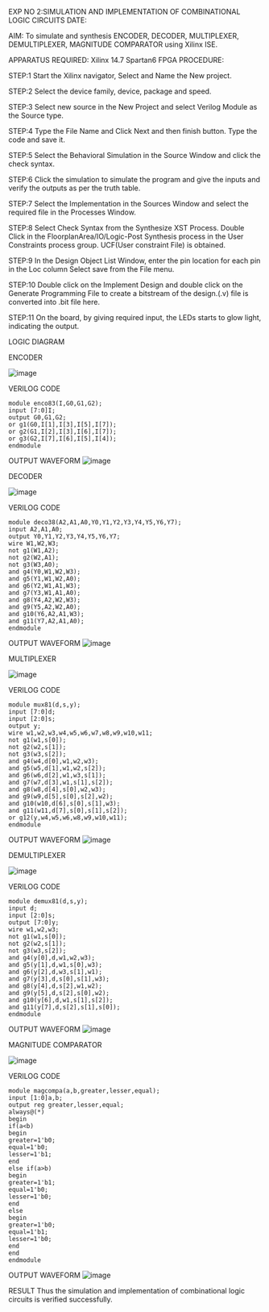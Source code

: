 EXP NO 2:SIMULATION AND IMPLEMENTATION OF  COMBINATIONAL LOGIC CIRCUITS
DATE:

AIM: 
      To simulate and synthesis ENCODER, DECODER, MULTIPLEXER, DEMULTIPLEXER, MAGNITUDE COMPARATOR using Xilinx ISE.

APPARATUS REQUIRED:
      Xilinx 14.7
      Spartan6 FPGA
PROCEDURE:

STEP:1  Start  the Xilinx navigator, Select and Name the New project.

STEP:2  Select the device family, device, package and speed.       

STEP:3  Select new source in the New Project and select Verilog Module as the Source type.                       

STEP:4  Type the File Name and Click Next and then finish button. Type the code and save it.

STEP:5  Select the Behavioral Simulation in the Source Window and click the check syntax.                       

STEP:6  Click the simulation to simulate the program and  give the inputs and verify the outputs as per the truth table.               

STEP:7  Select the Implementation in the Sources Window and select the required file in the Processes Window.

STEP:8  Select Check Syntax from the Synthesize  XST Process. Double Click in the  FloorplanArea/IO/Logic-Post Synthesis process in the User Constraints process group. UCF(User constraint File) is obtained. 

STEP:9  In the Design Object List Window, enter the pin location for each pin in the Loc column Select save from the File menu.

STEP:10 Double click on the Implement Design and double click on the Generate Programming File to create a bitstream of the design.(.v) file is converted into .bit file here.

STEP:11  On the board, by giving required input, the LEDs starts to glow light, indicating the output.

LOGIC DIAGRAM

ENCODER

![image](https://github.com/navaneethans/VLSI-LAB-EXP-2/assets/6987778/3cd1f95e-7531-4cad-9154-fdd397ac439e)

VERILOG CODE
```
module enco83(I,G0,G1,G2);
input [7:0]I;
output G0,G1,G2;
or g1(G0,I[1],I[3],I[5],I[7]);
or g2(G1,I[2],I[3],I[6],I[7]);
or g3(G2,I[7],I[6],I[5],I[4]);
endmodule
```

OUTPUT WAVEFORM
![image](https://github.com/Rishany2004/VLSI-LAB-EXP-2/assets/159290227/336142fa-04a1-4239-ae62-e27e89e23fe1)

DECODER

![image](https://github.com/navaneethans/VLSI-LAB-EXP-2/assets/6987778/45a5e6cf-bbe0-4fd5-ac84-e5ad4477483b)

VERILOG CODE
```
module deco38(A2,A1,A0,Y0,Y1,Y2,Y3,Y4,Y5,Y6,Y7);
input A2,A1,A0;
output Y0,Y1,Y2,Y3,Y4,Y5,Y6,Y7;
wire W1,W2,W3;
not g1(W1,A2);
not g2(W2,A1);
not g3(W3,A0);
and g4(Y0,W1,W2,W3);
and g5(Y1,W1,W2,A0);
and g6(Y2,W1,A1,W3);
and g7(Y3,W1,A1,A0);
and g8(Y4,A2,W2,W3);
and g9(Y5,A2,W2,A0);
and g10(Y6,A2,A1,W3);
and g11(Y7,A2,A1,A0);
endmodule
```

OUTPUT WAVEFORM
![image](https://github.com/Rishany2004/VLSI-LAB-EXP-2/assets/159290227/dfa5f090-b08d-443a-ab01-35dae3fc0a56)

 
MULTIPLEXER

![image](https://github.com/navaneethans/VLSI-LAB-EXP-2/assets/6987778/427f75b2-8e67-44b9-ac45-a66651787436)

VERILOG CODE
```
module mux81(d,s,y);
input [7:0]d;
input [2:0]s;
output y;
wire w1,w2,w3,w4,w5,w6,w7,w8,w9,w10,w11;
not g1(w1,s[0]);
not g2(w2,s[1]);
not g3(w3,s[2]);
and g4(w4,d[0],w1,w2,w3);
and g5(w5,d[1],w1,w2,s[2]);
and g6(w6,d[2],w1,w3,s[1]);
and g7(w7,d[3],w1,s[1],s[2]);
and g8(w8,d[4],s[0],w2,w3);
and g9(w9,d[5],s[0],s[2],w2);
and g10(w10,d[6],s[0],s[1],w3);
and g11(w11,d[7],s[0],s[1],s[2]);
or g12(y,w4,w5,w6,w8,w9,w10,w11);
endmodule
```

OUTPUT WAVEFORM
![image](https://github.com/Rishany2004/VLSI-LAB-EXP-2/assets/159290227/8c95934d-deaf-4511-974f-902c4b178182)

 
DEMULTIPLEXER

![image](https://github.com/navaneethans/VLSI-LAB-EXP-2/assets/6987778/1c45a7fc-08ac-4f76-87f2-c084e7150557)

VERILOG CODE
```
module demux81(d,s,y);
input d;
input [2:0]s;
output [7:0]y;
wire w1,w2,w3;
not g1(w1,s[0]);
not g2(w2,s[1]);
not g3(w3,s[2]);
and g4(y[0],d,w1,w2,w3);
and g5(y[1],d,w1,s[0],w3);
and g6(y[2],d,w3,s[1],w1);
and g7(y[3],d,s[0],s[1],w3);
and g8(y[4],d,s[2],w1,w2);
and g9(y[5],d,s[2],s[0],w2);
and g10(y[6],d,w1,s[1],s[2]);
and g11(y[7],d,s[2],s[1],s[0]);
endmodule
```

OUTPUT WAVEFORM
![image](https://github.com/Rishany2004/VLSI-LAB-EXP-2/assets/159290227/90c74ec7-9d3f-4740-bde8-9d1276c861ea)

 

MAGNITUDE COMPARATOR

![image](https://github.com/navaneethans/VLSI-LAB-EXP-2/assets/6987778/b2fe7a05-6bf7-4dcb-8f5d-28abbf7ea8c2)

VERILOG CODE
```
module magcompa(a,b,greater,lesser,equal);
input [1:0]a,b;
output reg greater,lesser,equal;
always@(*)
begin 
if(a<b)
begin 
greater=1'b0;
equal=1'b0;
lesser=1'b1;
end
else if(a>b)
begin 
greater=1'b1;
equal=1'b0;
lesser=1'b0;
end
else
begin 
greater=1'b0;
equal=1'b1;
lesser=1'b0;
end
end
endmodule
```

OUTPUT WAVEFORM
![image](https://github.com/Rishany2004/VLSI-LAB-EXP-2/assets/159290227/af53b32c-4800-4133-966f-a783aefdeb89)

 
RESULT
       Thus the simulation and implementation of combinational logic circuits is verified successfully.




